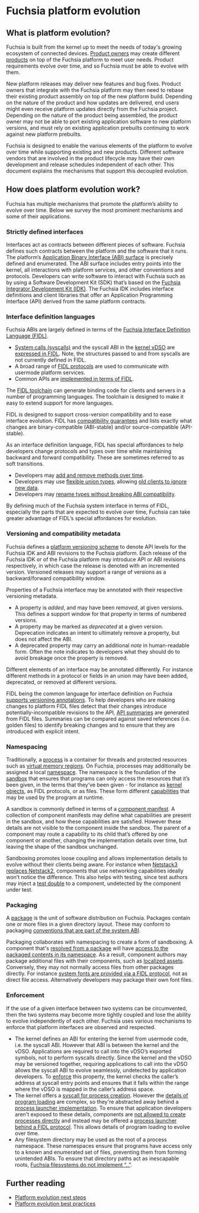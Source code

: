 # Fuchsia platform evolution

## What is platform evolution?

Fuchsia is built from the kernel up to meet the needs of today's growing
ecosystem of connected devices. [Product owners][glossary.product-owner] may
create different [products][glossary.product] on top of the Fuchsia platform to
meet user needs. Product requirements evolve over time, and so Fuchsia must be
able to evolve with them.

New platform releases may deliver new features and bug fixes. Product owners
that integrate with the Fuchsia platform may then need to rebase their existing
product assembly on top of the new platform build. Depending on the nature of
the product and how updates are delivered, end users might even receive platform
updates directly from the Fuchsia project. Depending on the nature of the
product being assembled, the product owner may not be able to port existing
application software to new platform versions, and must rely on existing
application prebuilts continuing to work against new platform prebuilts.

Fuchsia is designed to enable the various elements of the platform to evolve
over time while supporting existing and new products. Different software vendors
that are involved in the product lifecycle may have their own development and
release schedules independent of each other. This document explains the
mechanisms that support this decoupled evolution.

## How does platform evolution work?

Fuchsia has multiple mechanisms that promote the platform’s ability to evolve
over time. Below we survey the most prominent mechanisms and some of their
applications.

### Strictly defined interfaces

Interfaces act as contracts between different pieces of software. Fuchsia
defines such contracts between the platform and the software that it runs. The
platform’s [Application Binary Interface (ABI) surface][fsi-abi-surface] is
precisely defined and enumerated. The ABI surface includes entry points into the
kernel, all interactions with platform services, and other conventions and
protocols. Developers can write software to interact with Fuchsia such as by
using a Software Development Kit (SDK) that’s based on the
[Fuchsia Integrator Development Kit (IDK)][idk]. The Fuchsia IDK includes
interface definitions and client libraries that offer an Application Programming
Interface (API) derived from the same platform contracts.

### Interface definition languages

Fuchsia ABIs are largely defined in terms of the
[Fuchsia Interface Definition Language (FIDL)][fidl].

- [System calls (syscalls)][syscalls] and the syscall ABI in the
  [kernel vDSO][vdso] are [expressed in FIDL][syscall-life]. Note, the
  structures passed to and from syscalls are not currently defined in FIDL.
- A broad range of [FIDL protocols][fidl-reference] are used to communicate with
  usermode platform services.
- Common APIs are [implemented in terms of FIDL][open-life].

The [FIDL toolchain][rfc-0097] can generate binding code for clients and servers
in a number of programming languages. The toolchain is designed to make it easy
to extend support for more languages.

FIDL is designed to support cross-version compatibility and to ease interface
evolution. FIDL has [compatibility guarantees][fidl-compatibility] and lists
exactly what changes are binary-compatible (ABI-stable) and/or source-compatible
(API-stable).

As an interface definition language, FIDL has special affordances to help
developers change protocols and types over time while maintaining backward and
forward compatibility. These are sometimes referred to as soft transitions.

- Developers may [add and remove methods over time][rfc-0021].
- Developers may use [flexible union types][rfc-0061], allowing
  [old clients to ignore new data][rfc-0033].
- Developers may [rename types without breaking ABI compatibility][rfc-0048].

By defining much of the Fuchsia system interface in terms of FIDL, especially
the parts that are expected to evolve over time, Fuchsia can take greater
advantage of FIDL’s special affordances for evolution.

### Versioning and compatibility metadata

Fuchsia defines a [platform versioning scheme][rfc-0002] to denote API levels
for the Fuchsia IDK and ABI revisions to the Fuchsia platform. Each release of
the Fuchsia IDK or of the Fuchsia platform may introduce API or ABI revisions
respectively, in which case the release is denoted with an incremented version.
Versioned releases may support a range of versions as a backward/forward
compatibility window.

Properties of a Fuchsia interface may be annotated with their respective
versioning metadata.

- A property is _added_, and may have been _removed_, at given versions. This
  defines a support window for that property in terms of numbered versions.
- A property may be marked as _deprecated_ at a given version. Deprecation
  indicates an intent to ultimately remove a property, but does not affect the
  ABI.
- A deprecated property may carry an additional _note_ in human-readable form.
  Often the note indicates to developers what they should do to avoid breakage
  once the property is removed.

Different elements of an interface may be annotated differently. For instance
different methods in a protocol or fields in an union may have been added,
deprecated, or removed at different versions.

FIDL being the common language for interface definition on Fuchsia
[supports versioning annotations][rfc-0083]. To help developers who are making
changes to platform FIDL files detect that their changes introduce
potentially-incompatible revisions to the API, [API summaries][rfc-0076] are
generated from FIDL files. Summaries can be compared against saved references
(i.e. golden files) to identify breaking changes and to ensure that they are
introduced with explicit intent.

### Namespacing

Traditionally, a [process] is a container for threads and protected resources
such as [virtual memory regions][vmar]. On Fuchsia, processes may additionally
be assigned a local [namespace][namespaces]. The namespace is the foundation of
the [sandbox] that ensures that programs can only access the resources that it’s
been given, in the terms that they’ve been given - for instance as
[kernel objects][kernel-objects], as FIDL protocols, or as files. These form
different [capabilities] that may be used by the program at runtime.

A sandbox is commonly defined in terms of a
[component manifest][component-manifest]. A collection of component manifests
may define what capabilities are present in the sandbox, and how these
capabilities are satisfied. However these details are not visible to the
component inside the sandbox. The parent of a component may route a capability
to its child that’s offered by one component or another, changing the
implementation details over time, but leaving the shape of the sandbox
unchanged.

Sandboxing promotes loose coupling and allows implementation details to evolve
without their clients being aware. For instance when
[Netstack3 replaces Netstack2][roadmap-netstack3], components that use
networking capabilities ideally won’t notice the difference. This also helps
with testing, since test authors may inject a [test double][test-double] to a
component, undetected by the component under test.

### Packaging

A [package] is the unit of software distribution on Fuchsia. Packages contain
one or more files in a given directory layout. These may conform to packaging
[conventions that are part of the system ABI][fsi-package-conventions].

Packaging collaborates with namespacing to create a form of sandboxing. A
component that's [resolved from a package][package-url] will have
[access to the packaged contents in its namespace][component-data]. As a result,
component authors may package additional files with their components, such as
[localized assets][l10n-packaging]. Conversely, they may not normally access
files from other packages directly. For instance
[system fonts are provided via a FIDL protocol][font-provider-fidl], not as
direct file access. Alternatively developers may package their own font files.

### Enforcement

If the use of a given interface between two systems can be circumvented, then
the two systems may become more tightly coupled and lose the ability to evolve
independently of each other. Fuchsia uses various mechanisms to enforce that
platform interfaces are observed and respected.

- The kernel defines an ABI for entering the kernel from usermode code, i.e. the
  syscall ABI. However that ABI is between the kernel and the vDSO. Applications
  are required to call into the vDSO’s exported symbols, not to perform syscalls
  directly. Since the kernel and the vDSO may be versioned together, requiring
  applications to call into the vDSO allows the syscall ABI to evolve
  seamlessly, undetected by application developers. To
  [enforce][vdso-enforcement] this property, the kernel checks the caller’s
  address at syscall entry points and ensures that it falls within the range
  where the vDSO is mapped in the caller’s address space.
- The kernel offers a [syscall for process creation][zx-process-create]. However
  the [details of program loading][program-loading] are complex, so they're
  abstracted away behind a [process launcher implementation][process-launcher].
  To ensure that application developers aren't exposed to these details,
  components are [not allowed to create processes directly][fsi-job-policy] and
  instead may be offered a
  [process launcher behind a FIDL protocol][process-launcher-fidl]. This allows
  details of program loading to evolve over time.
- Any filesystem directory may be used as the root of a process namespace. These
  namespaces ensure that programs have access only to a known and enumerated set
  of files, preventing them from forming unintended ABIs. To ensure that
  directory paths act as inescapable roots,
  [Fuchsia filesystems do not implement “..”][dotdot].

## Further reading

- [Platform evolution next steps](next-steps.md)
- [Platform evolution best practices](best-practices.md)

[acts]: https://android.googlesource.com/platform/tools/test/connectivity/+/HEAD/acts
[archiveaccessor]: https://fuchsia.dev/reference/fidl/fuchsia.diagnostics#ArchiveAccessor
[build-info]: /docs/development/build/build_information.md
[build-info-old]: https://fuchsia.googlesource.com/fuchsia/+/1b21e5d7b36df3f5dde647684dd321f1aee21372/docs/development/build/build_information.md
[capabilities]: /docs/concepts/components/v2/capabilities/README.md
[cf-design-ambient]: /docs/concepts/components/v2/design_principles.md#no-ambient-authority
[cf-design-isolation]: /docs/concepts/components/v2/design_principles.md#isolation
[cf-intro]: /docs/concepts/components/v2/introduction.md
[cfv2-migration]: /docs/contribute/open_projects/components/migration.md
[cfv2-sys-migration]: /docs/development/components/v2/migration/README.md
[cfv2-sys-migration-build-info]: /docs/development/components/v2/migration/features.md#build-info
[cmx-sandbox]: /docs/concepts/components/v1/component_manifests.md#sandbox
[component-data]: /docs/development/components/data.md#hermetic_data_files_with_resource
[component-manifest]: /docs/concepts/components/v2/component_manifests.md
[cpu-trace]: /docs/development/tracing/advanced/recording-a-cpu-performance-trace.md
[cts]: /docs/development/testing/cts/overview.md
[decentralized-product-integration]: /docs/contribute/roadmap/2021/decentralized_product_integration.md
[dotdot]: /docs/concepts/filesystems/dotdot.md
[driver-development]: /docs/development/drivers/developer_guide/driver-development.md
[ffx]: /docs/development/tools/ffx/overview.md
[ffx-component]: /docs/reference/tools/sdk/ffx.md#component
[fidl]: /docs/concepts/fidl/overview.md
[fidl-compatibility]: /docs/development/languages/fidl/guides/compatibility/README.md
[fidl-reference]: https://fuchsia.dev/reference/fidl/
[font-provider-fidl]: https://fuchsia.dev/reference/fidl/fuchsia.fonts#Provider
[fsi-abi-surface]: /docs/concepts/packages/system.md#abi_surfaces
[fsi-job-policy]: /docs/concepts/packages/system.md#job_policy
[fsi-package-conventions]: /docs/concepts/packages/system.md#package_conventions
[fssh]: /docs/reference/tools/sdk/fssh.md
[fx-mem]: https://fuchsia.dev/reference/tools/fx/cmd/mem
[fx-snapshot]: https://fuchsia.dev/reference/tools/fx/cmd/snapshot
[fxb-34556]: https://bugs.fuchsia.dev/p/fuchsia/issues/detail?id=34556
[fxb-36484]: https://bugs.fuchsia.dev/p/fuchsia/issues/detail?id=36484
[fxb-60532]: https://bugs.fuchsia.dev/p/fuchsia/issues/detail?id=60532
[fxb-67858]: https://bugs.fuchsia.dev/p/fuchsia/issues/detail?id=67858
[fxb-82514]: https://bugs.fuchsia.dev/p/fuchsia/issues/detail?id=82514
[fxb-82740]: https://bugs.fuchsia.dev/p/fuchsia/issues/detail?id=82740
[fxb-84117]: https://bugs.fuchsia.dev/p/fuchsia/issues/detail?id=84117
[glossary.product]: /docs/glossary/README.md#product
[glossary.product-owner]: /docs/glossary/README.md#product-owner
[hub]: /docs/concepts/components/v2/hub.md
[idk]: /docs/development/idk/README.md
[inspect]: /docs/development/diagnostics/inspect/README.md
[kernel-objects]: /docs/reference/kernel_objects/objects.md
[l10n-packaging]: /docs/development/internationalization/localization/packaging.md
[logs]: /docs/reference/diagnostics/logs/README.md
[namespaces]: /docs/concepts/process/namespaces.md
[oot-component-testing]: /docs/contribute/roadmap/2021/oot_component_testing.md
[oot-system-testing]: /docs/contribute/roadmap/2021/oot_system_testing.md
[open-life]: /docs/concepts/filesystems/life_of_an_open.md#fidl
[package]: /docs/concepts/packages/package.md
[package-url]: /docs/concepts/packages/package_url.md
[procargs]: /docs/concepts/process/program_loading.md#the_processargs_protocol
[process]: /docs/reference/kernel_objects/process.md
[process-launcher]: /docs/concepts/process/process_creation.md#fuchsiaprocesslauncher
[process-launcher-fidl]: https://fuchsia.dev/reference/fidl/fuchsia.process#Launcher
[program-loading]: /docs/concepts/process/program_loading.md
[rfc-0002]: /docs/contribute/governance/rfcs/0002_platform_versioning.md
[rfc-0021]: /docs/contribute/governance/rfcs/0021_soft_transitions_methods_add_remove.md
[rfc-0033]: /docs/contribute/governance/rfcs/0033_handling_unknown_fields_strictness.md
[rfc-0048]: /docs/contribute/governance/rfcs/0048_explicit_union_ordinals.md
[rfc-0061]: /docs/contribute/governance/rfcs/0061_extensible_unions.md
[rfc-0076]: /docs/contribute/governance/rfcs/0076_fidl_api_summaries.md
[rfc-0083]: /docs/contribute/governance/rfcs/0083_fidl_versioning.md
[rfc-0097]: /docs/contribute/governance/rfcs/0097_fidl_toolchain.md
[roadmap-netstack3]: /docs/contribute/roadmap/2021/netstack3.md
[sandbox]: /docs/concepts/components/v2/introduction.md#what_is_sandboxing
[sdk-tools]: /docs/reference/tools/sdk/README.md
[selectors]: /docs/reference/diagnostics/selectors.md
[sl4a]: https://android.googlesource.com/platform/external/sl4a/
[sl4f]: /docs/development/drivers/concepts/driver_development/sl4f.md
[stable-driver-runtime]: /docs/contribute/roadmap/2021/stable_driver_runtime.md
[structured-config]: /docs/contribute/roadmap/2021/structured_configuration.md
[syscall-life]: /docs/concepts/kernel/life_of_a_syscall.md
[syscalls]: /docs/concepts/kernel/concepts.md#system_calls
[test-double]: /docs/contribute/testing/principles.md#test_doubles_stubs_mocks_fakes
[topology]: /docs/concepts/components/v2/topology.md
[tracing]: /docs/concepts/kernel/tracing-system.md
[trf]: /docs/development/testing/components/test_runner_framework.md
[vdso]: /docs/concepts/kernel/vdso.md
[vdso-enforcement]: /docs/concepts/kernel/vdso.md#enforcement
[vmar]: /docs/reference/kernel_objects/vm_address_region.md
[workstation-oot]: /docs/contribute/roadmap/2021/workstation_out_of_tree.md
[zx-object-get-info]: /docs/reference/syscalls/object_get_info.md
[zx-process-create]: /docs/reference/syscalls/process_create.md
